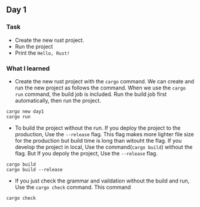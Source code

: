 ## Day 1

### Task

- Create the new rust project.
- Run the project
- Print the `Hello, Rust!`

### What I learned

- Create the new rust project with the `cargo` command. We can create and run the new project as follows the command. When we use the `cargo run` command, the build job is included. Run the build job first automatically, then run the project.

```
cargo new day1
cargo run
```

- To build the project without the run. If you deploy the project to the production, Use the `--release` flag. This flag makes more lighter file size for the production but build time is long than witouht the flag. If you develop the project in local, Use the command(`cargo build`) without the flag. But If you depoly the project, Use the `--release` flag.

```
cargo build
cargo build --release
```

- If you just check the grammar and vaildation without the build and run, Use the `cargo check` command. This command

```
cargo check
```
